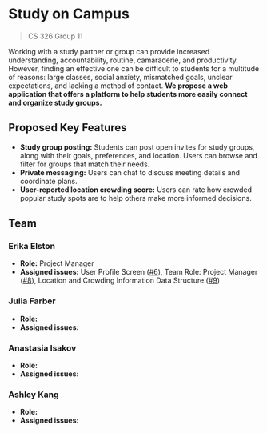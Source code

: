 # Study on Campus
> CS 326 Group 11

Working with a study partner or group can provide increased understanding, accountability, routine, camaraderie, and productivity. However, finding an effective one can be difficult to students for a multitude of reasons: large classes, social anxiety, mismatched goals, unclear expectations, and lacking a method of contact. **We propose a web application that offers a platform to help students more easily connect and organize study groups.**

## Proposed Key Features
- **Study group posting:** Students can post open invites for study groups, along with their goals, preferences, and location. Users can browse and filter for groups that match their needs.
- **Private messaging:** Users can chat to discuss meeting details and coordinate plans.
- **User-reported location crowding score:** Users can rate how crowded popular study spots are to help others make more informed decisions.

## Team
### Erika Elston
- **Role:** Project Manager
- **Assigned issues:** User Profile Screen ([#6](https://github.com/eelston/326Group11/issues/6)), Team Role: Project Manager ([#8](https://github.com/eelston/326Group11/issues/8)), Location and Crowding Information Data Structure ([#9](https://github.com/eelston/326Group11/issues/9))

### Julia Farber
- **Role:** 
- **Assigned issues:** 

### Anastasia Isakov
- **Role:** 
- **Assigned issues:** 

### Ashley Kang
- **Role:** 
- **Assigned issues:**
